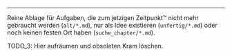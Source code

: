 ---
Reine Ablage für Aufgaben, die zum jetzigen Zeitpunkt™ 
nicht mehr gebraucht werden (`alt/*.md`), 
nur als Idee existieren (`unfertig/*.md`) oder 
noch keinen festen Ort haben (`suche_chapter/*.md`).

TODO_3: Hier aufräumen und obsoleten Kram löschen.
